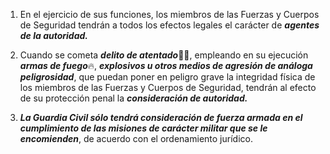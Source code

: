 1. En el ejercicio de sus funciones, los miembros de las Fuerzas y Cuerpos de Seguridad tendrán a todos los efectos legales el carácter de ***agentes de la autoridad.***

2. Cuando se cometa ***delito de atentado***👊👮, empleando en su ejecución ***armas de fuego***🔥, ***explosivos u otros medios de agresión de análoga peligrosidad***, que puedan poner en peligro grave la integridad física de los miembros de las Fuerzas y Cuerpos de Seguridad, tendrán al efecto de su protección penal la ***consideración de autoridad.***

3. ***La Guardia Civil sólo tendrá consideración de fuerza armada en el cumplimiento de las misiones de carácter militar que se le encomienden***, de acuerdo con el ordenamiento jurídico.